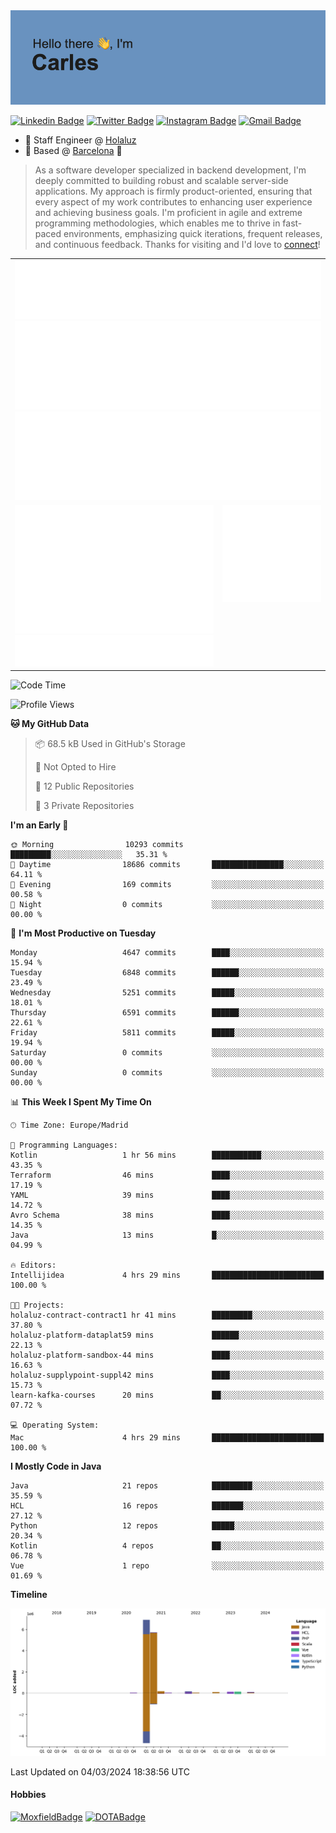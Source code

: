 <img src="header.png" alt="header">

[![Linkedin Badge](https://img.shields.io/badge/-cdespona-blue?style=flat&logo=Linkedin&logoColor=white&link=https://www.linkedin.com/in/carles-david-espona-casas-56219b11/)](https://www.linkedin.com/in/carles-david-espona-casas-56219b11/)
[![Twitter Badge](https://img.shields.io/badge/-@__cdespona-1ca0f1?style=flat&labelColor=1ca0f1&logo=twitter&logoColor=white&link=https://twitter.com/CDEspona)](https://twitter.com/CDEspona)
[![Instagram Badge](https://img.shields.io/badge/-@__cdespona-purple?style=flat&logo=instagram&logoColor=white&link=https://www.instagram.com/cdespona/)](https://www.instagram.com/cdespona/)
[![Gmail Badge](https://img.shields.io/badge/-cdespona-c14438?style=flat&logo=Gmail&logoColor=white&link=mailto:cdespona@gmail.com)](mailto:cdespona@gmail.com)

* 🔭 Staff Engineer @ [Holaluz](https://holaluz.com)
* 🏡 Based @ [Barcelona](https://www.google.es/maps/place/Barcelona) 💜

> As a software developer specialized in backend development, I'm deeply committed to building robust and scalable server-side applications. My approach is firmly product-oriented, ensuring that every aspect of my work contributes to enhancing user experience and achieving business goals. I'm proficient in agile and extreme programming methodologies, which enables me to thrive in fast-paced environments, emphasizing quick iterations, frequent releases, and continuous feedback. Thanks for visiting and I'd love to [connect](https://www.linkedin.com/in/carles-david-espona-casas-56219b11/)!

<table style="border-collapse: collapse; border: none;"> 
  <tbody>
  <tr style="border: none;">
    <td colspan="2" style="border: none; vertical-align: top;">
      <img src="summary.svg" alt="summary">
      <img src="activity-community.svg" alt="act-comm">
      <img src="repositories.svg" alt="repo">
    </td>
  </tr>
  <tr>
    <td style="border: none; vertical-align: top;">
      <img src="metrics.plugin.isocalendar.fullyear.svg" alt="calendar">
      <img src="topics.svg" alt="topics">
    </td>
    <td style="border: none; vertical-align: top;">
      <img src="achievements.svg" alt="achievements">
    </td>
  </tr>
  </tbody>
</table>

<!--START_SECTION:waka-->
![Code Time](http://img.shields.io/badge/Code%20Time-60%20hrs%2014%20mins-blue)

![Profile Views](http://img.shields.io/badge/Profile%20Views-0-blue)

**🐱 My GitHub Data** 

> 📦 68.5 kB Used in GitHub's Storage 
 > 
> 🚫 Not Opted to Hire
 > 
> 📜 12 Public Repositories 
 > 
> 🔑 3 Private Repositories 
 > 
**I'm an Early 🐤** 

```text
🌞 Morning                10293 commits       █████████░░░░░░░░░░░░░░░░   35.31 % 
🌆 Daytime                18686 commits       ████████████████░░░░░░░░░   64.11 % 
🌃 Evening                169 commits         ░░░░░░░░░░░░░░░░░░░░░░░░░   00.58 % 
🌙 Night                  0 commits           ░░░░░░░░░░░░░░░░░░░░░░░░░   00.00 % 
```
📅 **I'm Most Productive on Tuesday** 

```text
Monday                   4647 commits        ████░░░░░░░░░░░░░░░░░░░░░   15.94 % 
Tuesday                  6848 commits        ██████░░░░░░░░░░░░░░░░░░░   23.49 % 
Wednesday                5251 commits        █████░░░░░░░░░░░░░░░░░░░░   18.01 % 
Thursday                 6591 commits        ██████░░░░░░░░░░░░░░░░░░░   22.61 % 
Friday                   5811 commits        █████░░░░░░░░░░░░░░░░░░░░   19.94 % 
Saturday                 0 commits           ░░░░░░░░░░░░░░░░░░░░░░░░░   00.00 % 
Sunday                   0 commits           ░░░░░░░░░░░░░░░░░░░░░░░░░   00.00 % 
```


📊 **This Week I Spent My Time On** 

```text
🕑︎ Time Zone: Europe/Madrid

💬 Programming Languages: 
Kotlin                   1 hr 56 mins        ███████████░░░░░░░░░░░░░░   43.35 % 
Terraform                46 mins             ████░░░░░░░░░░░░░░░░░░░░░   17.19 % 
YAML                     39 mins             ████░░░░░░░░░░░░░░░░░░░░░   14.72 % 
Avro Schema              38 mins             ████░░░░░░░░░░░░░░░░░░░░░   14.35 % 
Java                     13 mins             █░░░░░░░░░░░░░░░░░░░░░░░░   04.99 % 

🔥 Editors: 
Intellijidea             4 hrs 29 mins       █████████████████████████   100.00 % 

🐱‍💻 Projects: 
holaluz-contract-contract1 hr 41 mins        █████████░░░░░░░░░░░░░░░░   37.80 % 
holaluz-platform-dataplat59 mins             ██████░░░░░░░░░░░░░░░░░░░   22.13 % 
holaluz-platform-sandbox-44 mins             ████░░░░░░░░░░░░░░░░░░░░░   16.63 % 
holaluz-supplypoint-suppl42 mins             ████░░░░░░░░░░░░░░░░░░░░░   15.73 % 
learn-kafka-courses      20 mins             ██░░░░░░░░░░░░░░░░░░░░░░░   07.72 % 

💻 Operating System: 
Mac                      4 hrs 29 mins       █████████████████████████   100.00 % 
```

**I Mostly Code in Java** 

```text
Java                     21 repos            █████████░░░░░░░░░░░░░░░░   35.59 % 
HCL                      16 repos            ███████░░░░░░░░░░░░░░░░░░   27.12 % 
Python                   12 repos            █████░░░░░░░░░░░░░░░░░░░░   20.34 % 
Kotlin                   4 repos             ██░░░░░░░░░░░░░░░░░░░░░░░   06.78 % 
Vue                      1 repo              ░░░░░░░░░░░░░░░░░░░░░░░░░   01.69 % 
```



**Timeline**

![Lines of Code chart](https://raw.githubusercontent.com/cdespona/cdespona/main/assets/bar_graph.png)


 Last Updated on 04/03/2024 18:38:56 UTC
<!--END_SECTION:waka-->

#### Hobbies
[![MoxfieldBadge](https://img.shields.io/badge/MTG%20Commander-Cdespona-8A2BE2)](https://www.moxfield.com/users/Cdespona)
[![DOTABadge](https://img.shields.io/badge/DOTA2-GRV-red)](https://es.dotabuff.com/players/63807915)

